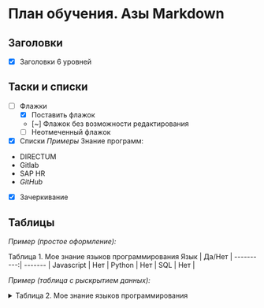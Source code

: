 # План обучения. Азы Markdown
## Заголовки
- [x] Заголовки 6 уровней

## Таски и списки
- [ ] Флажки
  - [x] Поставить флажок
  - [~] Флажок без возможности редактирования
  - [ ] Неотмеченный флажок
- [x] Списки
*Примеры*
Знание программ:
* DIRECTUM
* Gitlab
* SAP HR
* *GitHub*

- [x] Зачеркивание 

## Таблицы
*Пример (простое оформление):*

Таблица 1. Мое знание языков программирования
Язык   | Да/Нет |
----------:| ------- |
Javascript | Нет     |
Python     | Нет     |
 SQL       | Нет     |

*Пример (таблица с рыскрытием данных):*

<details>
<summary>Таблица 2. Мое знание языков программирования</summary>

Язык   | Да/Нет |
----------:| ------- |
Javascript | Нет     |
Python     | Нет     |
SQL       | Нет     |
    
<details>

  
## Цитаты  
*Пример*:
---
> Python-это язык компьютерного программирования, часто используемый для создания веб-сайтов и программного обеспечения, автоматизации задач и проведения анализа 
> данных.
  
— IQBI (Сайт vc.ru)

